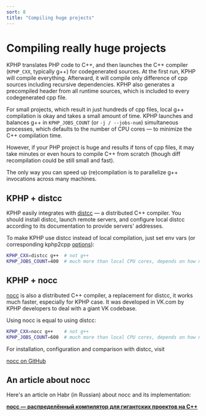 ```yaml
---
sort: 8
title: "Compiling huge projects"
---
```


# Compiling really huge projects

KPHP translates PHP code to C++, and then launches the C++ compiler (`KPHP_CXX`, typically g++) for codegenerated sources. At the first run, KPHP will compile everything. Afterward, it will compile only difference of cpp sources including recursive dependencies. KPHP also generates a precompiled header from all runtime sources, which is included to every codegenerated cpp file. 

For small projects, which result in just hundreds of cpp files, local g++ compilation is okay and takes a small amount of time. KPHP launches and balances g++ in `KPHP_JOBS_COUNT` (or `-j / --jobs-num`) simultaneous processes, which defaults to the number of CPU cores — to minimize the C++ compilation time.

However, if your PHP project is huge and results if tons of cpp files, it may take minutes or even hours to compile C++ from scratch (though diff recompilation could be still small and fast).

The only way you can speed up (re)compilation is to parallelize g++ invocations across many machines.


## KPHP + distcc

KPHP easily integrates with [distcc](https://www.distcc.org/) — a distributed C++ compiler. You should install distcc, launch remote servers, and configure local distcc according to its documentation to provide servers' addresses.

To make KPHP use distcc instead of local compilation, just set env vars (or corresponding kphp2cpp [options](../kphp-vs-php/compiler-cmd-options.md)):
```bash
KPHP_CXX=distcc g++  # not g++
KPHP_JOBS_COUNT=400  # much more than local CPU cores, depends on how many distcc agents you have
```


## KPHP + nocc

[nocc]({{site.url_github_nocc}}) is also a distributed C++ compiler, a replacement for distcc, it works much faster, especially for KPHP case. It was developed in VK.com by KPHP developers to deal with a giant VK codebase.

Using nocc is equal to using distcc:
```bash
KPHP_CXX=nocc g++    # not g++
KPHP_JOBS_COUNT=600  # much more than local CPU cores, depends on how many nocc servers you have
```

For installation, configuration and comparison with distcc, visit

<a href="{{ site.url_github_nocc }}" class="btn-github-page">
  <span class="icon icon-github"></span>
  <span>nocc on GitHub</span>
</a>


## An article about nocc

Here's an article on Habr (in Russian) about nocc and its implementation:

**[nocc — распределённый компилятор для гигантских проектов на С++](https://habr.com/ru/company/vk/blog/694536/)**
